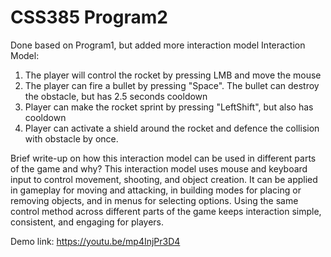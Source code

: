 # CSS385 Program2

Done based on Program1, but added more interaction model
Interaction Model:
1. The player will control the rocket by pressing LMB and move the mouse
2. The player can fire a bullet by pressing "Space". The bullet can destroy the obstacle, but has 2.5 seconds cooldown
3. Player can make the rocket sprint by pressing "LeftShift", but also has cooldown
4. Player can activate a shield around the rocket and defence the collision with obstacle by once.

Brief write-up on how this interaction model can be used in different parts of the game and why?
This interaction model uses mouse and keyboard input to control movement, shooting, and object creation. It can be applied in gameplay for moving and attacking, in building modes for placing or removing objects, and in menus for selecting options. Using the same control method across different parts of the game keeps interaction simple, consistent, and engaging for players.

Demo link:
https://youtu.be/mp4InjPr3D4

